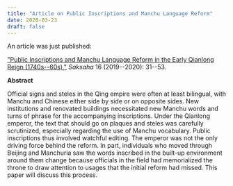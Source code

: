 ```yaml
---
title: "Article on Public Inscriptions and Manchu Language Reform"
date: 2020-03-23
draft: false
---
```


An article was just published: 

["Public Inscriptions and Manchu Language Reform in the Early Qianlong Reign (1740s--60s),"](http://dx.doi.org/10.3998/saksaha.13401746.0016.002) *Saksaha* 16 (2019--2020): 31--53. 

**Abstract**

Official signs and steles in the Qing empire were often at least bilingual, with Manchu and Chinese either side by side or on opposite sides. New institutions and renovated buildings necessitated new Manchu words and turns of phrase for the accompanying inscriptions. Under the Qianlong emperor, the text that should go on plaques and steles was carefully scrutinized, especially regarding the use of Manchu vocabulary. Public inscriptions thus involved watchful editing. The emperor was not the only driving force behind the reform. In part, individuals who moved through Beijing and Manchuria saw the words inscribed in the built-up environment around them change because officials in the field had memorialized the throne to draw attention to usages that the initial reform had missed. This paper will discuss this process.
